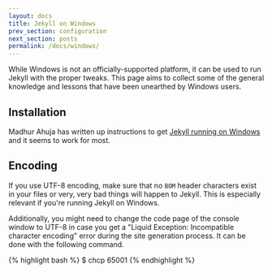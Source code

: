 ```yaml
---
layout: docs
title: Jekyll on Windows
prev_section: configuration
next_section: posts
permalink: /docs/windows/
---
```


While Windows is not an officially-supported platform, it can be used to run
Jekyll with the proper tweaks. This page aims to collect some of the general
knowledge and lessons that have been unearthed by Windows users.

## Installation

Madhur Ahuja has written up instructions to get
[Jekyll running on Windows][windows-installation] and it seems to work for most.

## Encoding

If you use UTF-8 encoding, make sure that no <code>BOM</code> header
characters exist in your files or very, very bad things will happen to
Jekyll. This is especially relevant if you're running Jekyll on Windows.

Additionally, you might need to change the code page of the console window to UTF-8 
in case you get a "Liquid Exception: Incompatible character encoding" error during
the site generation process. It can be done with the following command.

{% highlight bash %}
$ chcp 65001
{% endhighlight %}

[windows-installation]: http://www.madhur.co.in/blog/2011/09/01/runningjekyllwindows.html
